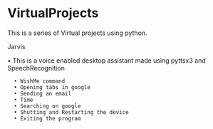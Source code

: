 # VirtualProjects

This is a series of Virtual projects using python.

Jarvis


• This is a voice enabled desktop assistant made using pyttsx3 and SpeechRecognition
     
     
     
      • WishMe command
      • Opening tabs in google
      • Sending an email
      • Time
      • Searching on google
      • Shutting and Restarting the device
      • Exiting the program
      
